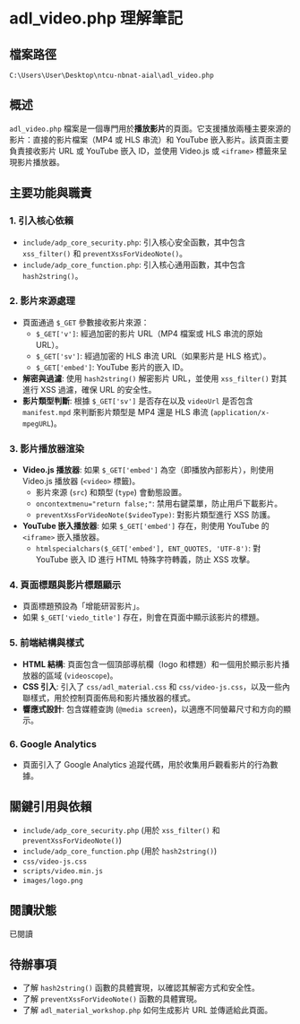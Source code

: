 # adl_video.php 理解筆記

## 檔案路徑
`C:\Users\User\Desktop\ntcu-nbnat-aial\adl_video.php`

## 概述
`adl_video.php` 檔案是一個專門用於**播放影片**的頁面。它支援播放兩種主要來源的影片：直接的影片檔案（MP4 或 HLS 串流）和 YouTube 嵌入影片。該頁面主要負責接收影片 URL 或 YouTube 嵌入 ID，並使用 Video.js 或 `<iframe>` 標籤來呈現影片播放器。

## 主要功能與職責

### 1. 引入核心依賴
- `include/adp_core_security.php`: 引入核心安全函數，其中包含 `xss_filter()` 和 `preventXssForVideoNote()`。
- `include/adp_core_function.php`: 引入核心通用函數，其中包含 `hash2string()`。

### 2. 影片來源處理
- 頁面通過 `$_GET` 參數接收影片來源：
    - `$_GET['v']`: 經過加密的影片 URL（MP4 檔案或 HLS 串流的原始 URL）。
    - `$_GET['sv']`: 經過加密的 HLS 串流 URL（如果影片是 HLS 格式）。
    - `$_GET['embed']`: YouTube 影片的嵌入 ID。
- **解密與過濾**: 使用 `hash2string()` 解密影片 URL，並使用 `xss_filter()` 對其進行 XSS 過濾，確保 URL 的安全性。
- **影片類型判斷**: 根據 `$_GET['sv']` 是否存在以及 `videoUrl` 是否包含 `manifest.mpd` 來判斷影片類型是 MP4 還是 HLS 串流 (`application/x-mpegURL`)。

### 3. 影片播放器渲染
- **Video.js 播放器**: 如果 `$_GET['embed']` 為空（即播放內部影片），則使用 Video.js 播放器 (`<video>` 標籤)。
    - 影片來源 (`src`) 和類型 (`type`) 會動態設置。
    - `oncontextmenu="return false;"`: 禁用右鍵菜單，防止用戶下載影片。
    - `preventXssForVideoNote($videoType)`: 對影片類型進行 XSS 防護。
- **YouTube 嵌入播放器**: 如果 `$_GET['embed']` 存在，則使用 YouTube 的 `<iframe>` 嵌入播放器。
    - `htmlspecialchars($_GET['embed'], ENT_QUOTES, 'UTF-8')`: 對 YouTube 嵌入 ID 進行 HTML 特殊字符轉義，防止 XSS 攻擊。

### 4. 頁面標題與影片標題顯示
- 頁面標題預設為「增能研習影片」。
- 如果 `$_GET['viedo_title']` 存在，則會在頁面中顯示該影片的標題。

### 5. 前端結構與樣式
- **HTML 結構**: 頁面包含一個頂部導航欄（logo 和標題）和一個用於顯示影片播放器的區域 (`videoscope`)。
- **CSS 引入**: 引入了 `css/adl_material.css` 和 `css/video-js.css`，以及一些內聯樣式，用於控制頁面佈局和影片播放器的樣式。
- **響應式設計**: 包含媒體查詢 (`@media screen`)，以適應不同螢幕尺寸和方向的顯示。

### 6. Google Analytics
- 頁面引入了 Google Analytics 追蹤代碼，用於收集用戶觀看影片的行為數據。

## 關鍵引用與依賴
- `include/adp_core_security.php` (用於 `xss_filter()` 和 `preventXssForVideoNote()`)
- `include/adp_core_function.php` (用於 `hash2string()`)
- `css/video-js.css`
- `scripts/video.min.js`
- `images/logo.png`

## 閱讀狀態
已閱讀

## 待辦事項
- 了解 `hash2string()` 函數的具體實現，以確認其解密方式和安全性。
- 了解 `preventXssForVideoNote()` 函數的具體實現。
- 了解 `adl_material_workshop.php` 如何生成影片 URL 並傳遞給此頁面。
